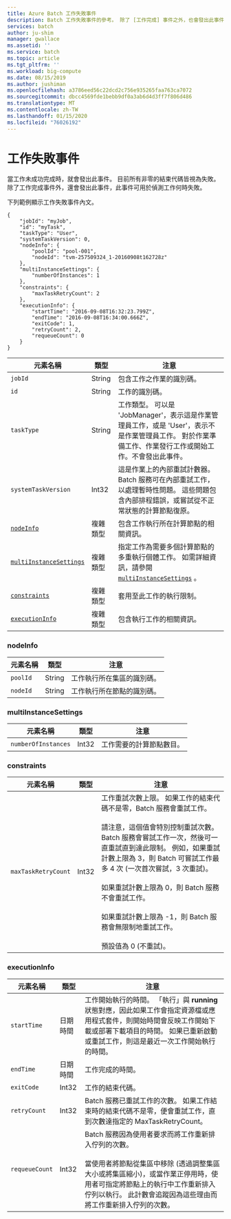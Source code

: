 ```yaml
---
title: Azure Batch 工作失敗事件
description: Batch 工作失敗事件的參考。 除了 [工作完成] 事件之外，也會發出此事件，而且可以用來偵測工作失敗的時間。
services: batch
author: ju-shim
manager: gwallace
ms.assetid: ''
ms.service: batch
ms.topic: article
ms.tgt_pltfrm: ''
ms.workload: big-compute
ms.date: 08/15/2019
ms.author: jushiman
ms.openlocfilehash: a3786eed56c22dcd2c756e935265faa763ca7072
ms.sourcegitcommit: dbcc4569fde1bebb9df0a3ab6d4d3ff7f806d486
ms.translationtype: MT
ms.contentlocale: zh-TW
ms.lasthandoff: 01/15/2020
ms.locfileid: "76026192"
---
```

# <a name="task-fail-event"></a>工作失敗事件

 當工作未成功完成時，就會發出此事件。 目前所有非零的結束代碼皆視為失敗。 除了工作完成事件外，還會發出此事件，此事件可用於偵測工作何時失敗。


 下列範例顯示工作失敗事件內文。

```
{
    "jobId": "myJob",
    "id": "myTask",
    "taskType": "User",
    "systemTaskVersion": 0,
    "nodeInfo": {
        "poolId": "pool-001",
        "nodeId": "tvm-257509324_1-20160908t162728z"
    },
    "multiInstanceSettings": {
        "numberOfInstances": 1
    },
    "constraints": {
        "maxTaskRetryCount": 2
    },
    "executionInfo": {
        "startTime": "2016-09-08T16:32:23.799Z",
        "endTime": "2016-09-08T16:34:00.666Z",
        "exitCode": 1,
        "retryCount": 2,
        "requeueCount": 0
    }
}
```

|元素名稱|類型|注意|
|------------------|----------|-----------|
|`jobId`|String|包含工作之作業的識別碼。|
|`id`|String|工作的識別碼。|
|`taskType`|String|工作類型。 可以是 'JobManager'，表示這是作業管理員工作，或是 'User'，表示不是作業管理員工作。 對於作業準備工作、作業發行工作或開始工作。不會發出此事件。|
|`systemTaskVersion`|Int32|這是作業上的內部重試計數器。 Batch 服務可在內部重試工作，以處理暫時性問題。 這些問題包含內部排程錯誤，或嘗試從不正常狀態的計算節點復原。|
|[`nodeInfo`](#nodeInfo)|複雜類型|包含工作執行所在計算節點的相關資訊。|
|[`multiInstanceSettings`](#multiInstanceSettings)|複雜類型|指定工作為需要多個計算節點的多重執行個體工作。  如需詳細資訊，請參閱[`multiInstanceSettings`](https://docs.microsoft.com/rest/api/batchservice/get-information-about-a-task) 。|
|[`constraints`](#constraints)|複雜類型|套用至此工作的執行限制。|
|[`executionInfo`](#executionInfo)|複雜類型|包含執行工作的相關資訊。|

###  <a name="nodeInfo"></a> nodeInfo

|元素名稱|類型|注意|
|------------------|----------|-----------|
|`poolId`|String|工作執行所在集區的識別碼。|
|`nodeId`|String|工作執行所在節點的識別碼。|

###  <a name="multiInstanceSettings"></a> multiInstanceSettings

|元素名稱|類型|注意|
|------------------|----------|-----------|
|`numberOfInstances`|Int32|工作需要的計算節點數目。|

###  <a name="constraints"></a> constraints

|元素名稱|類型|注意|
|------------------|----------|-----------|
|`maxTaskRetryCount`|Int32|工作重試次數上限。 如果工作的結束代碼不是零，Batch 服務會重試工作。<br /><br /> 請注意，這個值會特別控制重試次數。 Batch 服務會嘗試工作一次，然後可一直重試直到達此限制。 例如，如果重試計數上限為 3，則 Batch 可嘗試工作最多 4 次 (一次首次嘗試，3 次重試)。<br /><br /> 如果重試計數上限為 0，則 Batch 服務不會重試工作。<br /><br /> 如果重試計數上限為 -1，則 Batch 服務會無限制地重試工作。<br /><br /> 預設值為 0 (不重試)。|


###  <a name="executionInfo"></a> executionInfo

|元素名稱|類型|注意|
|------------------|----------|-----------|
|`startTime`|日期時間|工作開始執行的時間。 「執行」與 **running** 狀態對應，因此如果工作會指定資源檔或應用程式套件，則開始時間會反映工作開始下載或部署下載項目的時間。  如果已重新啟動或重試工作，則這是最近一次工作開始執行的時間。|
|`endTime`|日期時間|工作完成的時間。|
|`exitCode`|Int32|工作的結束代碼。|
|`retryCount`|Int32|Batch 服務已重試工作的次數。 如果工作結束時的結束代碼不是零，便會重試工作，直到次數達指定的 MaxTaskRetryCount。|
|`requeueCount`|Int32|Batch 服務因為使用者要求而將工作重新排入佇列的次數。<br /><br /> 當使用者將節點從集區中移除 (透過調整集區大小或將集區縮小)，或當作業正停用時，使用者可指定將節點上的執行中工作重新排入佇列以執行。 此計數會追蹤因為這些理由而將工作重新排入佇列的次數。|
